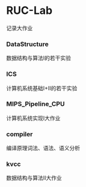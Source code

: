 # RUC-Lab
记录大作业

### DataStructure
数据结构与算法I的若干实验

### ICS
计算机系统基础I+II的若干实验

### MIPS_Pipeline_CPU
计算机系统实现I大作业

### compiler
编译原理词法、语法、语义分析

### kvcc
数据结构与算法II大作业
